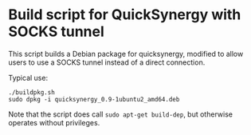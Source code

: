 Build script for QuickSynergy with SOCKS tunnel
===============================================

This script builds a Debian package for quicksynergy, modified to allow users
to use a SOCKS tunnel instead of a direct connection.

Typical use:

    ./buildpkg.sh
    sudo dpkg -i quicksynergy_0.9-1ubuntu2_amd64.deb

Note that the script does call `sudo apt-get build-dep`, but otherwise
operates without privileges.
